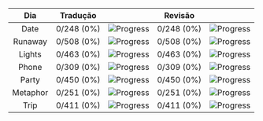 |  **Dia** | **Tradução** |                                                     | **Revisão** |                                                     |
|:--------:|:------------:|:---------------------------------------------------:|:-----------:|:---------------------------------------------------:|
|   Date   |  0/248 (0%)  | ![Progress](https://progress-bar.dev/0/?&width=150) |  0/248 (0%) | ![Progress](https://progress-bar.dev/0/?&width=150) |
|  Runaway |  0/508 (0%)  | ![Progress](https://progress-bar.dev/0/?&width=150) |  0/508 (0%) | ![Progress](https://progress-bar.dev/0/?&width=150) |
|  Lights  |  0/463 (0%)  | ![Progress](https://progress-bar.dev/0/?&width=150) |  0/463 (0%) | ![Progress](https://progress-bar.dev/0/?&width=150) |
|   Phone  |  0/309 (0%)  | ![Progress](https://progress-bar.dev/0/?&width=150) |  0/309 (0%) | ![Progress](https://progress-bar.dev/0/?&width=150) |
|   Party  |  0/450 (0%)  | ![Progress](https://progress-bar.dev/0/?&width=150) |  0/450 (0%) | ![Progress](https://progress-bar.dev/0/?&width=150) |
| Metaphor |  0/251 (0%)  | ![Progress](https://progress-bar.dev/0/?&width=150) |  0/251 (0%) | ![Progress](https://progress-bar.dev/0/?&width=150) |
|   Trip   |  0/411 (0%)  | ![Progress](https://progress-bar.dev/0/?&width=150) |  0/411 (0%) | ![Progress](https://progress-bar.dev/0/?&width=150) |